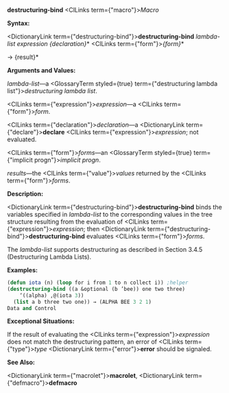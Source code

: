 **destructuring-bind** <ClLinks  term={"macro"}><i>Macro</i></ClLinks> 



**Syntax:** 



<DictionaryLink  term={"destructuring-bind"}><b>destructuring-bind</b></DictionaryLink> *lambda-list expression \{declaration\}*\* <ClLinks  term={"form"}><i>\{form\}</i></ClLinks>\* 



→ \{result\}\* 



**Arguments and Values:** 



*lambda-list*—a <GlossaryTerm styled={true} term={"destructuring lambda list"}><i>destructuring lambda list</i></GlossaryTerm>. 



<ClLinks  term={"expression"}><i>expression</i></ClLinks>—a <ClLinks  term={"form"}><i>form</i></ClLinks>. 



<ClLinks  term={"declaration"}><i>declaration</i></ClLinks>—a <DictionaryLink  term={"declare"}><b>declare</b></DictionaryLink> <ClLinks  term={"expression"}><i>expression</i></ClLinks>; not evaluated. 



<ClLinks  term={"form"}><i>forms</i></ClLinks>—an <GlossaryTerm styled={true} term={"implicit progn"}><i>implicit progn</i></GlossaryTerm>. 



*results*—the <ClLinks  term={"value"}><i>values</i></ClLinks> returned by the <ClLinks  term={"form"}><i>forms</i></ClLinks>. 



**Description:** 



<DictionaryLink  term={"destructuring-bind"}><b>destructuring-bind</b></DictionaryLink> binds the variables specified in *lambda-list* to the corresponding values in the tree structure resulting from the evaluation of <ClLinks  term={"expression"}><i>expression</i></ClLinks>; then <DictionaryLink  term={"destructuring-bind"}><b>destructuring-bind</b></DictionaryLink> evaluates <ClLinks  term={"form"}><i>forms</i></ClLinks>. 



The *lambda-list* supports destructuring as described in Section 3.4.5 (Destructuring Lambda Lists). 

**Examples:**
```lisp
(defun iota (n) (loop for i from 1 to n collect i)) ;helper 
(destructuring-bind ((a &optional (b ’bee)) one two three) 
    ‘((alpha) ,@(iota 3)) 
  (list a b three two one)) → (ALPHA BEE 3 2 1) 
Data and Control 

```
**Exceptional Situations:** 



If the result of evaluating the <ClLinks  term={"expression"}><i>expression</i></ClLinks> does not match the destructuring pattern, an error of <ClLinks  term={"type"}><i>type</i></ClLinks> <DictionaryLink  term={"error"}><b>error</b></DictionaryLink> should be signaled. 



**See Also:** 



<DictionaryLink  term={"macrolet"}><b>macrolet</b></DictionaryLink>, <DictionaryLink  term={"defmacro"}><b>defmacro</b></DictionaryLink> 



